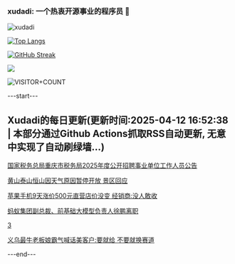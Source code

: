 ### xudadi: 一个热衷开源事业的程序员 👋

![xudadi](https://github-readme-stats-git-masterorgs-github-readme-stats-team.vercel.app/api?username=xudadi)

[![Top Langs](https://github-readme-stats.vercel.app/api/top-langs/?username=xudadi)](https://github.com/anuraghazra/github-readme-stats)

[![GitHub Streak](https://streak-stats.demolab.com?user=xudadi&locale=zh_Hans)](https://git.io/streak-stats)

![](https://raw.githubusercontent.com/xudadi/xudadi/main/assets/github-contribution-grid-snake.svg)

![VISITOR+COUNT](https://komarev.com/ghpvc/?username=xudadi&label=VISITOR+COUNT)


---start---

## Xudadi的每日更新(更新时间:2025-04-12 16:52:38 | 本部分通过Github Actions抓取RSS自动更新, 无意中实现了自动刷绿墙...)

[国家税务总局重庆市税务局2025年度公开招聘事业单位工作人员公告](https://www.gongkaoleida.com/article/2356745)

[黄山泰山恒山因天气原因暂停开放 景区回应](https://m.163.com/news/article/JSUPAIF1053469M5.html)

[苹果手机9天涨价500元直营店价没变 经销商:没人敢收](https://m.163.com/news/article/JSUOO2KV0512B07B.html)

[蚂蚁集团副总裁、前基础大模型负责人徐鹏离职](https://m.163.com/news/article/JSUL8B4R05198CJN.html)

[3](https://m.163.com/touch/news/sub/domestic)

[义乌最牛老板娘霸气喊话美客户:要就给 不要就换赛道](https://m.163.com/news/article/JSUL05830550B6IS.html)

---end---
